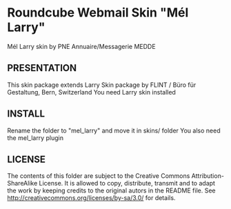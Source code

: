 Roundcube Webmail Skin "Mél Larry"
=======================================

Mél Larry skin by PNE Annuaire/Messagerie MEDDE


PRESENTATION
------------

This skin package extends Larry Skin package by FLINT / Büro für Gestaltung, Bern, Switzerland
You need Larry skin installed


INSTALL
-------

Rename the folder to "mel_larry" and move it in skins/ folder
You also need the mel_larry plugin


LICENSE
-------
The contents of this folder are subject to the Creative Commons
Attribution-ShareAlike License. It is allowed to copy, distribute,
transmit and to adapt the work by keeping credits to the original
autors in the README file.
See http://creativecommons.org/licenses/by-sa/3.0/ for details.